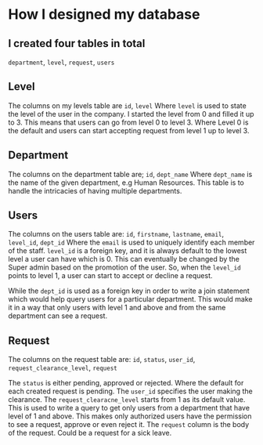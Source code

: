 # How I designed my database

## I created four tables in total
`department`, `level`, `request`, `users`

## Level
The columns on my levels table are
`id`, `level`
Where `level` is used to state the level of the user in the company.
I started the level from 0 and filled it up to 3. This means that users can go from level 0 to level 3.
Where Level 0 is the default and users can start accepting request from level 1 up to level 3.

## Department
The columns on the department table are;
`id`, `dept_name`
Where `dept_name` is the name of the given department, e.g Human Resources.
This table is to handle the intricacies of having multiple departments.

## Users
The columns on the users table are:
`id`, `firstname`, `lastname`, `email`, `level_id`, `dept_id`
Where the `email` is used to uniquely identify each member of the staff.
`level_id` is a foreign key, and it is always default to the lowest level a user can have which is 0.
This can eventually be changed by the Super admin based on the promotion of the user.
So, when the `level_id` points to level 1, a user can start to accept or decline a request.

While the `dept_id` is used as a foreign key in order to write a join statement which would help query users for a particular department.
This would make it in a way that only users with level 1 and above and from the same department can see a request.

## Request
The columns on the request table are:
`id`, `status`,	`user_id`, `request_clearance_level`, `request`	

The `status` is either pending, approved or rejected. Where the default for each created request is pending.
The `user_id` specifies the user making the clearance.
The `request_clearacne_level` starts from 1 as its default value. This is used to write a query to get only users from a department that have level of 1 and above.
This makes only authorized users have the permission to see a request, approve or even reject it.
The `request` column is the body of the request. Could be a request for a sick leave.